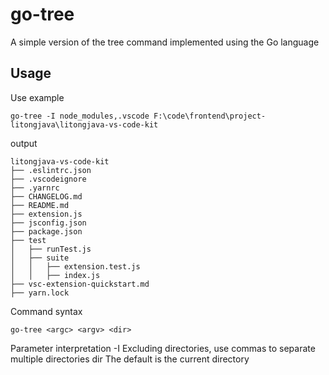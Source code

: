 # go-tree
A simple version of the tree command implemented using the Go language

## Usage
Use example
```
go-tree -I node_modules,.vscode F:\code\frontend\project-litongjava\litongjava-vs-code-kit
```
output
```
litongjava-vs-code-kit
├── .eslintrc.json             
├── .vscodeignore              
├── .yarnrc                    
├── CHANGELOG.md               
├── README.md                  
├── extension.js               
├── jsconfig.json              
├── package.json               
├── test                       
│   ├── runTest.js             
│   ├── suite                  
│   │   ├── extension.test.js  
│   │   ├── index.js           
├── vsc-extension-quickstart.md
├── yarn.lock     
```
Command syntax
```
go-tree <argc> <argv> <dir>
```
Parameter interpretation
-I Excluding directories, use commas to separate multiple directories
dir The default is the current directory